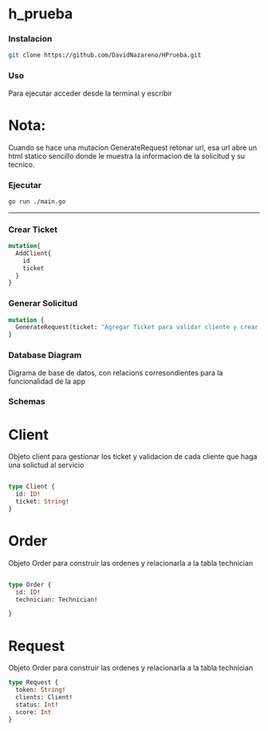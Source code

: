 # h_prueba
### Instalacion
```bash
git clone https://github.com/DavidNazareno/HPrueba.git
```
### Uso
<p>Para ejecutar acceder desde la terminal y escribir </p> 

# Nota:
Cuando se hace una mutacion GenerateRequest retonar url, esa url abre un html statico sencillo donde le muestra la informacion de la solicitud y su tecnico.

### Ejecutar

```bash 
go run ./main.go
```

 <hr/>

### Crear Ticket
```graphql
mutation{
  AddClient{
    id
    ticket
  }
}
```
### Generar Solicitud
```graphql
mutation {
  GenerateRequest(ticket: "Agregar Ticket para validar cliente y crear solicitud")
}

```

### Database Diagram
Digrama de base de datos, con relacions corresondientes para la funcionalidad de la app


### Schemas


# Client 
Objeto client para gestionar los ticket y validacion de cada cliente que haga una solictud al servicio
```graphql

type Client {
  id: ID!
  ticket: String!
}

```
# Order 
Objeto Order para construir las ordenes y relacionarla a la tabla technician
```graphql

type Order {
  id: ID!
  technician: Technician!

}

```
# Request 
Objeto Order para construir las ordenes y relacionarla a la tabla technician

```graphql
type Request {
  token: String!
  clients: Client!
  status: Int!
  score: Int
}

```
